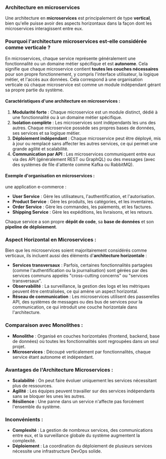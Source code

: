 ### Architecture en microservices

Une architecture en **microservices** est principalement de type **vertical**, bien qu'elle puisse avoir des aspects horizontaux dans la façon dont les microservices interagissent entre eux.

### **Pourquoi l'architecture microservices est-elle considérée comme verticale ?**
En microservices, chaque service représente généralement une fonctionnalité ou un domaine métier spécifique et est **autonome**. Cela signifie que chaque microservice contient **toutes les couches nécessaires** pour son propre fonctionnement, y compris l'interface utilisateur, la logique métier, et l'accès aux données. Cela correspond à une organisation verticale où chaque microservice est comme un module indépendant gérant sa propre partie du système.

#### **Caractéristiques d'une architecture en microservices :**
1. **Modularité forte** : Chaque microservice est un module distinct, dédié à une fonctionnalité ou à un domaine métier spécifique.
2. **Isolation complète** : Les microservices sont indépendants les uns des autres. Chaque microservice possède ses propres bases de données, ses services et sa logique métier.
3. **Déploiement indépendant** : Chaque microservice peut être déployé, mis à jour ou remplacé sans affecter les autres services, ce qui permet une grande agilité et scalabilité.
4. **Communication par API** : Les microservices communiquent entre eux via des API (généralement REST ou GraphQL) ou des messages (avec des systèmes de file d'attente comme Kafka ou RabbitMQ).

#### **Exemple d'organisation en microservices :**
une application e-commerce :

- **User Service** : Gère les utilisateurs, l'authentification, et l'autorisation.
- **Product Service** : Gère les produits, les catégories, et les inventaires.
- **Order Service** : Gère les commandes, les paiements, et les factures.
- **Shipping Service** : Gère les expéditions, les livraisons, et les retours.

Chaque service a son propre **dépôt de code**, sa **base de données** et son **pipeline de déploiement**.

### **Aspect Horizontal en Microservices :**
Bien que les microservices soient majoritairement considérés comme verticaux, ils incluent aussi des éléments d'**architecture horizontale** :

- **Services transversaux** : Parfois, certaines fonctionnalités partagées (comme l'authentification ou la journalisation) sont gérées par des services communs appelés "cross-cutting concerns" ou "services transversaux".
- **Observabilité** : La surveillance, la gestion des logs et les métriques peuvent être centralisées, ce qui amène un aspect horizontal.
- **Réseau de communication** : Les microservices utilisent des passerelles API, des systèmes de messages ou des bus de services pour la communication, ce qui introduit une couche horizontale dans l'architecture.

### **Comparaison avec Monolithes :**
- **Monolithe** : Organisé en couches horizontales (frontend, backend, base de données) où toutes les fonctionnalités sont regroupées dans un seul projet.
- **Microservices** : Découpé verticalement par fonctionnalités, chaque service étant autonome et indépendant.

### **Avantages de l'Architecture Microservices :**
- **Scalabilité** : On peut faire évoluer uniquement les services nécessitant plus de ressources.
- **Agilité** : Les équipes peuvent travailler sur des services indépendants sans se bloquer les unes les autres.
- **Résilience** : Une panne dans un service n'affecte pas forcément l'ensemble du système.

### **Inconvénients :**
- **Complexité** : La gestion de nombreux services, des communications entre eux, et la surveillance globale du système augmentent la complexité.
- **Déploiement** : La coordination du déploiement de plusieurs services nécessite une infrastructure DevOps solide.

